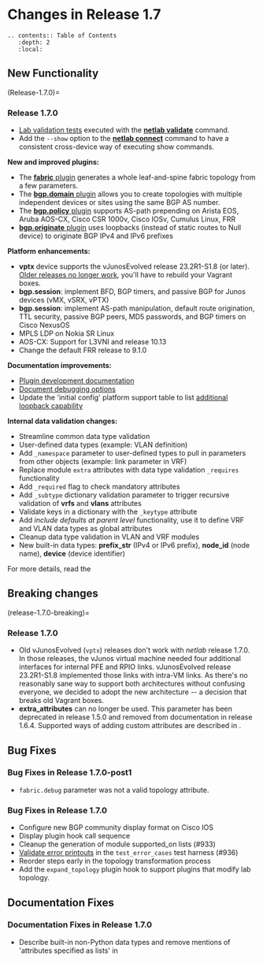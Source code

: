 # Changes in Release 1.7

```eval_rst
.. contents:: Table of Contents
   :depth: 2
   :local:
```

## New Functionality

(Release-1.7.0)=
### Release 1.7.0

* [Lab validation tests](../topology/validate.md) executed with the **[netlab validate](../netlab/validate.md)** command.
* Add the `--show` option to the **[netlab connect](../netlab/connect.md)** command to have a consistent cross-device way of executing show commands.

**New and improved plugins:**

* The [**fabric** plugin](../plugins/fabric.md) generates a whole leaf-and-spine fabric topology from a few parameters.
* The [**bgp.domain** plugin](../plugins/bgp.domain.md) allows you to create topologies with multiple independent devices or sites using the same BGP AS number.
* The [**bgp.policy** plugin](../plugins/bgp.policy.md) supports AS-path prepending on Arista EOS, Aruba AOS-CX, Cisco CSR 1000v, Cisco IOSv, Cumulus Linux, FRR
* [**bgp.originate** plugin](../plugins/bgp.originate.md) uses loopbacks (instead of static routes to Null device) to originate BGP IPv4 and IPv6 prefixes

**Platform enhancements:**

* **vptx** device supports the vJunosEvolved release 23.2R1-S1.8 (or later). [Older releases no longer work](release-1.7.0-breaking), you'll have to rebuild your Vagrant boxes.
* **bgp.session**: implement BFD, BGP timers, and passive BGP for Junos devices (vMX, vSRX, vPTX)
* **bgp.session**: implement AS-path manipulation, default route origination, TTL security, passive BGP peers, MD5 passwords, and BGP timers on Cisco NexusOS
* MPLS LDP on Nokia SR Linux
* AOS-CX: Support for L3VNI and release 10.13
* Change the default FRR release to 9.1.0

**Documentation improvements:**

* [Plugin development documentation](../dev/plugins.md)
* [Document debugging options](dev-transform-debugging)
* Update the 'initial config' platform support table to list [additional loopback capability](platform-initial-interfaces)

**Internal data validation changes:**

* Streamline common data type validation
* User-defined data types (example: VLAN definition)
* Add `_namespace` parameter to user-defined types to pull in parameters from other objects (example: link parameter in VRF)
* Replace module `extra` attributes with data type validation `_requires` functionality
* Add `_required` flag to check mandatory attributes
* Add `_subtype` dictionary validation parameter to trigger recursive validation of **vrfs** and **vlans** attributes
* Validate keys in a dictionary with the `_keytype` attribute
* Add _include defaults at parent level_ functionality, use it to define VRF and VLAN data types as global attributes
* Cleanup data type validation in VLAN and VRF modules
* New built-in data types: **prefix_str** (IPv4 or IPv6 prefix), **node_id** (node name), **device** (device identifier)

For more details, read the [](../dev/validation.md)

## Breaking changes

(release-1.7.0-breaking)=
### Release 1.7.0

* Old vJunosEvolved (`vptx`) releases don't work with *netlab* release 1.7.0. In those releases, the vJunos virtual machine needed four additional interfaces for internal PFE and RPIO links. vJunosEvolved release 23.2R1-S1.8 implemented those links with intra-VM links. As there's no reasonably sane way to support both architectures without confusing everyone, we decided to adopt the new architecture -- a decision that breaks old Vagrant boxes.
* **extra_attributes** can no longer be used. This parameter has been deprecated in release 1.5.0 and removed from documentation in release 1.6.4. Supported ways of adding custom attributes are described in [](../extend-attributes.md).

## Bug Fixes

### Bug Fixes in Release 1.7.0-post1

* `fabric.debug` parameter was not a valid topology attribute.

### Bug Fixes in Release 1.7.0

* Configure new BGP community display format on Cisco IOS
* Display plugin hook call sequence
* Cleanup the generation of module supported_on lists (#933)
* [Validate error printouts](../dev/tests.md) in the `test_error_cases` test harness (#936)
* Reorder steps early in the topology transformation process
* Add the `expand_topology` plugin hook to support plugins that modify lab topology.

## Documentation Fixes

### Documentation Fixes in Release 1.7.0

* Describe built-in non-Python data types and remove mentions of 'attributes specified as lists' in [](../dev/validation.md)
